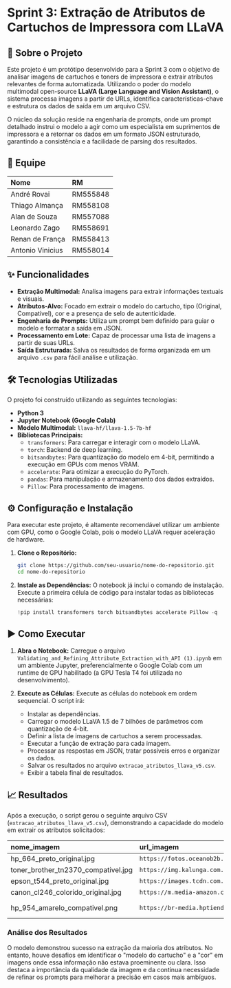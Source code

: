 # Sprint 3: Extração de Atributos de Cartuchos de Impressora com LLaVA

## 🚩 Sobre o Projeto

Este projeto é um protótipo desenvolvido para a Sprint 3 com o objetivo de analisar imagens de cartuchos e toners de impressora e extrair atributos relevantes de forma automatizada. Utilizando o poder do modelo multimodal open-source **LLaVA (Large Language and Vision Assistant)**, o sistema processa imagens a partir de URLs, identifica características-chave e estrutura os dados de saída em um arquivo CSV.

O núcleo da solução reside na engenharia de prompts, onde um prompt detalhado instrui o modelo a agir como um especialista em suprimentos de impressora e a retornar os dados em um formato JSON estruturado, garantindo a consistência e a facilidade de parsing dos resultados.

## 👥 Equipe

| Nome | RM |
| :--- | :--- |
| André Rovai | RM555848 |
| Thiago Almança | RM558108 |
| Alan de Souza | RM557088 |
| Leonardo Zago | RM558691 |
| Renan de França | RM558413 |
| Antonio Vinicius | RM558014 |

## ✨ Funcionalidades

*   **Extração Multimodal:** Analisa imagens para extrair informações textuais e visuais.
*   **Atributos-Alvo:** Focado em extrair o modelo do cartucho, tipo (Original, Compatível), cor e a presença de selo de autenticidade.
*   **Engenharia de Prompts:** Utiliza um prompt bem definido para guiar o modelo e formatar a saída em JSON.
*   **Processamento em Lote:** Capaz de processar uma lista de imagens a partir de suas URLs.
*   **Saída Estruturada:** Salva os resultados de forma organizada em um arquivo `.csv` para fácil análise e utilização.

## 🛠️ Tecnologias Utilizadas

O projeto foi construído utilizando as seguintes tecnologias:

*   **Python 3**
*   **Jupyter Notebook (Google Colab)**
*   **Modelo Multimodal:** `llava-hf/llava-1.5-7b-hf`
*   **Bibliotecas Principais:**
    *   `transformers`: Para carregar e interagir com o modelo LLaVA.
    *   `torch`: Backend de deep learning.
    *   `bitsandbytes`: Para quantização do modelo em 4-bit, permitindo a execução em GPUs com menos VRAM.
    *   `accelerate`: Para otimizar a execução do PyTorch.
    *   `pandas`: Para manipulação e armazenamento dos dados extraídos.
    *   `Pillow`: Para processamento de imagens.

## ⚙️ Configuração e Instalação

Para executar este projeto, é altamente recomendável utilizar um ambiente com GPU, como o Google Colab, pois o modelo LLaVA requer aceleração de hardware.

1.  **Clone o Repositório:**
    ```bash
    git clone https://github.com/seu-usuario/nome-do-repositorio.git
    cd nome-do-repositorio
    ```

2.  **Instale as Dependências:**
    O notebook já inclui o comando de instalação. Execute a primeira célula de código para instalar todas as bibliotecas necessárias:
    ```python
    !pip install transformers torch bitsandbytes accelerate Pillow -q
    ```

## ▶️ Como Executar

1.  **Abra o Notebook:**
    Carregue o arquivo `Validating_and_Refining_Attribute_Extraction_with_API (1).ipynb` em um ambiente Jupyter, preferencialmente o Google Colab com um runtime de GPU habilitado (a GPU Tesla T4 foi utilizada no desenvolvimento).

2.  **Execute as Células:**
    Execute as células do notebook em ordem sequencial. O script irá:
    *   Instalar as dependências.
    *   Carregar o modelo LLaVA 1.5 de 7 bilhões de parâmetros com quantização de 4-bit.
    *   Definir a lista de imagens de cartuchos a serem processadas.
    *   Executar a função de extração para cada imagem.
    *   Processar as respostas em JSON, tratar possíveis erros e organizar os dados.
    *   Salvar os resultados no arquivo `extracao_atributos_llava_v5.csv`.
    *   Exibir a tabela final de resultados.

## 📈 Resultados

Após a execução, o script gerou o seguinte arquivo CSV (`extracao_atributos_llava_v5.csv`), demonstrando a capacidade do modelo em extrair os atributos solicitados:

| nome\_imagem | url\_imagem | modelo\_cartucho | tipo\_cartucho | cor | selo\_original\_presente |
| :--- | :--- | :--- | :--- | :--- | :--- |
| hp\_664\_preto\_original.jpg | `https://fotos.oceanob2b.com/High/035033.jpg` | Não identificado | Compatível | Preto | False |
| toner\_brother\_tn2370\_compativel.jpg | `https://img.kalunga.com.br/fotosdeprodutos/217715z_1.jpg` | TN2370 | Compatível | Preto | True |
| epson\_t544\_preto\_original.jpg | `https://images.tcdn.com.br/img/...` | Epson 544 | Original | Preto | True |
| canon\_cl246\_colorido\_original.jpg | `https://m.media-amazon.com/images/I/71xOF3-NTjL.jpg` | Canon | Original | Colorido | True |
| hp\_954\_amarelo\_compativel.png | `https://br-media.hptiendaenlinea.com/catalog/...` | Não identificado | Compatível | Não identificado | False |

### Análise dos Resultados

O modelo demonstrou sucesso na extração da maioria dos atributos. No entanto, houve desafios em identificar o "modelo do cartucho" e a "cor" em imagens onde essa informação não estava proeminente ou clara. Isso destaca a importância da qualidade da imagem e da contínua necessidade de refinar os prompts para melhorar a precisão em casos mais ambíguos.
